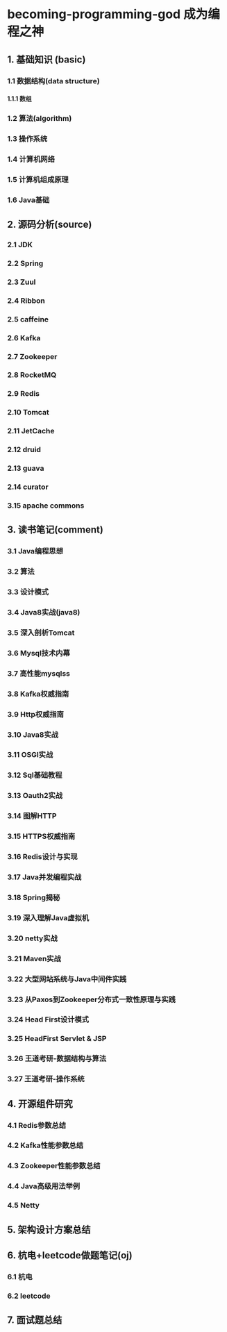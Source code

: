 # becoming-programming-god 成为编程之神

## 1. 基础知识 (basic)

### 1.1 数据结构(data structure)
#### 1.1.1 数组
### 1.2 算法(algorithm)
### 1.3 操作系统
### 1.4 计算机网络
### 1.5 计算机组成原理
### 1.6 Java基础

## 2. 源码分析(source)
### 2.1 JDK
### 2.2 Spring
### 2.3 Zuul
### 2.4 Ribbon
### 2.5 caffeine
### 2.6 Kafka
### 2.7 Zookeeper
### 2.8 RocketMQ
### 2.9 Redis
### 2.10 Tomcat
### 2.11 JetCache
### 2.12 druid
### 2.13 guava 
### 2.14 curator
### 3.15 apache commons


## 3. 读书笔记(comment)
### 3.1 Java编程思想
### 3.2 算法
### 3.3 设计模式
### 3.4 Java8实战(java8)
### 3.5 深入剖析Tomcat
### 3.6 Mysql技术内幕
### 3.7 高性能mysqlss
### 3.8 Kafka权威指南
### 3.9 Http权威指南
### 3.10 Java8实战
### 3.11 OSGI实战
### 3.12 Sql基础教程
### 3.13 Oauth2实战
### 3.14 图解HTTP
### 3.15 HTTPS权威指南
### 3.16 Redis设计与实现
### 3.17 Java并发编程实战
### 3.18 Spring揭秘
### 3.19 深入理解Java虚拟机
### 3.20 netty实战
### 3.21 Maven实战
### 3.22 大型网站系统与Java中间件实践
### 3.23 从Paxos到Zookeeper分布式一致性原理与实践
### 3.24 Head First设计模式
### 3.25 HeadFirst Servlet & JSP
### 3.26 王道考研-数据结构与算法
### 3.27 王道考研-操作系统

## 4. 开源组件研究
### 4.1 Redis参数总结
### 4.2 Kafka性能参数总结
### 4.3 Zookeeper性能参数总结
### 4.4 Java高级用法举例
### 4.5 Netty

## 5. 架构设计方案总结
## 6. 杭电+leetcode做题笔记(oj)
### 6.1 杭电
### 6.2 leetcode
## 7. 面试题总结
 